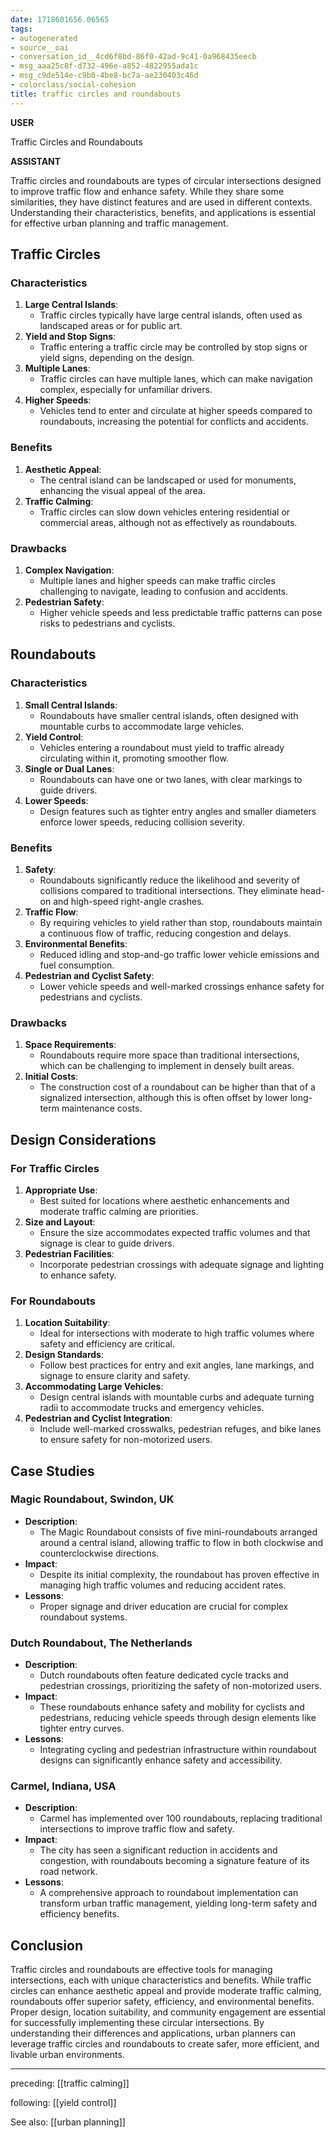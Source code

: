 ```yaml
---
date: 1718601656.06565
tags:
- autogenerated
- source__oai
- conversation_id__4cd6f8bd-86f0-42ad-9c41-0a968435eecb
- msg_aaa25c8f-d732-496e-a852-4822955ada1c
- msg_c9de514e-c9b0-4be8-bc7a-ae230403c46d
- colorclass/social-cohesion
title: traffic circles and roundabouts
---
```


**USER**

Traffic Circles and Roundabouts


**ASSISTANT**

Traffic circles and roundabouts are types of circular intersections designed to improve traffic flow and enhance safety. While they share some similarities, they have distinct features and are used in different contexts. Understanding their characteristics, benefits, and applications is essential for effective urban planning and traffic management.

## Traffic Circles

### Characteristics
1. **Large Central Islands**:
    - Traffic circles typically have large central islands, often used as landscaped areas or for public art.
2. **Yield and Stop Signs**:
    - Traffic entering a traffic circle may be controlled by stop signs or yield signs, depending on the design.
3. **Multiple Lanes**:
    - Traffic circles can have multiple lanes, which can make navigation complex, especially for unfamiliar drivers.
4. **Higher Speeds**:
    - Vehicles tend to enter and circulate at higher speeds compared to roundabouts, increasing the potential for conflicts and accidents.

### Benefits
1. **Aesthetic Appeal**:
    - The central island can be landscaped or used for monuments, enhancing the visual appeal of the area.
2. **Traffic Calming**:
    - Traffic circles can slow down vehicles entering residential or commercial areas, although not as effectively as roundabouts.

### Drawbacks
1. **Complex Navigation**:
    - Multiple lanes and higher speeds can make traffic circles challenging to navigate, leading to confusion and accidents.
2. **Pedestrian Safety**:
    - Higher vehicle speeds and less predictable traffic patterns can pose risks to pedestrians and cyclists.

## Roundabouts

### Characteristics
1. **Small Central Islands**:
    - Roundabouts have smaller central islands, often designed with mountable curbs to accommodate large vehicles.
2. **Yield Control**:
    - Vehicles entering a roundabout must yield to traffic already circulating within it, promoting smoother flow.
3. **Single or Dual Lanes**:
    - Roundabouts can have one or two lanes, with clear markings to guide drivers.
4. **Lower Speeds**:
    - Design features such as tighter entry angles and smaller diameters enforce lower speeds, reducing collision severity.

### Benefits
1. **Safety**:
    - Roundabouts significantly reduce the likelihood and severity of collisions compared to traditional intersections. They eliminate head-on and high-speed right-angle crashes.
2. **Traffic Flow**:
    - By requiring vehicles to yield rather than stop, roundabouts maintain a continuous flow of traffic, reducing congestion and delays.
3. **Environmental Benefits**:
    - Reduced idling and stop-and-go traffic lower vehicle emissions and fuel consumption.
4. **Pedestrian and Cyclist Safety**:
    - Lower vehicle speeds and well-marked crossings enhance safety for pedestrians and cyclists.

### Drawbacks
1. **Space Requirements**:
    - Roundabouts require more space than traditional intersections, which can be challenging to implement in densely built areas.
2. **Initial Costs**:
    - The construction cost of a roundabout can be higher than that of a signalized intersection, although this is often offset by lower long-term maintenance costs.

## Design Considerations

### For Traffic Circles
1. **Appropriate Use**:
    - Best suited for locations where aesthetic enhancements and moderate traffic calming are priorities.
2. **Size and Layout**:
    - Ensure the size accommodates expected traffic volumes and that signage is clear to guide drivers.
3. **Pedestrian Facilities**:
    - Incorporate pedestrian crossings with adequate signage and lighting to enhance safety.

### For Roundabouts
1. **Location Suitability**:
    - Ideal for intersections with moderate to high traffic volumes where safety and efficiency are critical.
2. **Design Standards**:
    - Follow best practices for entry and exit angles, lane markings, and signage to ensure clarity and safety.
3. **Accommodating Large Vehicles**:
    - Design central islands with mountable curbs and adequate turning radii to accommodate trucks and emergency vehicles.
4. **Pedestrian and Cyclist Integration**:
    - Include well-marked crosswalks, pedestrian refuges, and bike lanes to ensure safety for non-motorized users.

## Case Studies

### Magic Roundabout, Swindon, UK
- **Description**:
    - The Magic Roundabout consists of five mini-roundabouts arranged around a central island, allowing traffic to flow in both clockwise and counterclockwise directions.
- **Impact**:
    - Despite its initial complexity, the roundabout has proven effective in managing high traffic volumes and reducing accident rates.
- **Lessons**:
    - Proper signage and driver education are crucial for complex roundabout systems.

### Dutch Roundabout, The Netherlands
- **Description**:
    - Dutch roundabouts often feature dedicated cycle tracks and pedestrian crossings, prioritizing the safety of non-motorized users.
- **Impact**:
    - These roundabouts enhance safety and mobility for cyclists and pedestrians, reducing vehicle speeds through design elements like tighter entry curves.
- **Lessons**:
    - Integrating cycling and pedestrian infrastructure within roundabout designs can significantly enhance safety and accessibility.

### Carmel, Indiana, USA
- **Description**:
    - Carmel has implemented over 100 roundabouts, replacing traditional intersections to improve traffic flow and safety.
- **Impact**:
    - The city has seen a significant reduction in accidents and congestion, with roundabouts becoming a signature feature of its road network.
- **Lessons**:
    - A comprehensive approach to roundabout implementation can transform urban traffic management, yielding long-term safety and efficiency benefits.

## Conclusion

Traffic circles and roundabouts are effective tools for managing intersections, each with unique characteristics and benefits. While traffic circles can enhance aesthetic appeal and provide moderate traffic calming, roundabouts offer superior safety, efficiency, and environmental benefits. Proper design, location suitability, and community engagement are essential for successfully implementing these circular intersections. By understanding their differences and applications, urban planners can leverage traffic circles and roundabouts to create safer, more efficient, and livable urban environments.


---

preceding: [[traffic calming]]  


following: [[yield control]]

See also: [[urban planning]]